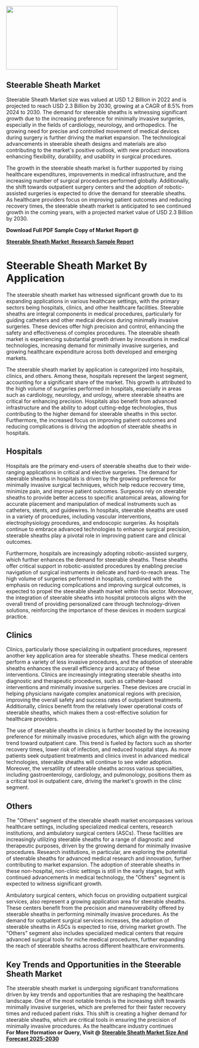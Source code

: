 <p><img class="alignnone size-medium wp-image-20088" src="https://ffe5etoiles.com/wp-content/uploads/2024/12/MST1-300x171.png" alt="" width="300" height="171" /></p><p> <h2>Steerable Sheath Market </h2><p>Steerable Sheath Market size was valued at USD 1.2 Billion in 2022 and is projected to reach USD 2.3 Billion by 2030, growing at a CAGR of 8.5% from 2024 to 2030. The demand for steerable sheaths is witnessing significant growth due to the increasing preference for minimally invasive surgeries, especially in the fields of cardiology, neurology, and orthopedics. The growing need for precise and controlled movement of medical devices during surgery is further driving the market expansion. The technological advancements in steerable sheath designs and materials are also contributing to the market's positive outlook, with new product innovations enhancing flexibility, durability, and usability in surgical procedures.</p><p>The growth in the steerable sheath market is further supported by rising healthcare expenditures, improvements in medical infrastructure, and the increasing number of surgical procedures performed globally. Additionally, the shift towards outpatient surgery centers and the adoption of robotic-assisted surgeries is expected to drive the demand for steerable sheaths. As healthcare providers focus on improving patient outcomes and reducing recovery times, the steerable sheath market is anticipated to see continued growth in the coming years, with a projected market value of USD 2.3 Billion by 2030.</p></p><p><strong>Download Full PDF Sample Copy of Market Report @</strong></p><p><strong><a href="https://www.verifiedmarketreports.com/download-sample/?rid=275890&utm_source=Sites-google&utm_medium=265" target="_blank">Steerable Sheath Market &nbsp;Research Sample Report</a></strong></p><p><h1>Steerable Sheath Market By Application</h1><p>The steerable sheath market has witnessed significant growth due to its expanding applications in various healthcare settings, with the primary sectors being hospitals, clinics, and other healthcare facilities. Steerable sheaths are integral components in medical procedures, particularly for guiding catheters and other medical devices during minimally invasive surgeries. These devices offer high precision and control, enhancing the safety and effectiveness of complex procedures. The steerable sheath market is experiencing substantial growth driven by innovations in medical technologies, increasing demand for minimally invasive surgeries, and growing healthcare expenditure across both developed and emerging markets.</p><p>The steerable sheath market by application is categorized into hospitals, clinics, and others. Among these, hospitals represent the largest segment, accounting for a significant share of the market. This growth is attributed to the high volume of surgeries performed in hospitals, especially in areas such as cardiology, neurology, and urology, where steerable sheaths are critical for enhancing precision. Hospitals also benefit from advanced infrastructure and the ability to adopt cutting-edge technologies, thus contributing to the higher demand for steerable sheaths in this sector. Furthermore, the increased focus on improving patient outcomes and reducing complications is driving the adoption of steerable sheaths in hospitals.</p><h2>Hospitals</h2><p>Hospitals are the primary end-users of steerable sheaths due to their wide-ranging applications in critical and elective surgeries. The demand for steerable sheaths in hospitals is driven by the growing preference for minimally invasive surgical techniques, which help reduce recovery time, minimize pain, and improve patient outcomes. Surgeons rely on steerable sheaths to provide better access to specific anatomical areas, allowing for accurate placement and manipulation of medical instruments such as catheters, stents, and guidewires. In hospitals, steerable sheaths are used in a variety of procedures, including vascular interventions, electrophysiology procedures, and endoscopic surgeries. As hospitals continue to embrace advanced technologies to enhance surgical precision, steerable sheaths play a pivotal role in improving patient care and clinical outcomes.</p><p>Furthermore, hospitals are increasingly adopting robotic-assisted surgery, which further enhances the demand for steerable sheaths. These sheaths offer critical support in robotic-assisted procedures by enabling precise navigation of surgical instruments in delicate and hard-to-reach areas. The high volume of surgeries performed in hospitals, combined with the emphasis on reducing complications and improving surgical outcomes, is expected to propel the steerable sheath market within this sector. Moreover, the integration of steerable sheaths into hospital protocols aligns with the overall trend of providing personalized care through technology-driven solutions, reinforcing the importance of these devices in modern surgical practice.</p><h2>Clinics</h2><p>Clinics, particularly those specializing in outpatient procedures, represent another key application area for steerable sheaths. These medical centers perform a variety of less invasive procedures, and the adoption of steerable sheaths enhances the overall efficiency and accuracy of these interventions. Clinics are increasingly integrating steerable sheaths into diagnostic and therapeutic procedures, such as catheter-based interventions and minimally invasive surgeries. These devices are crucial in helping physicians navigate complex anatomical regions with precision, improving the overall safety and success rates of outpatient treatments. Additionally, clinics benefit from the relatively lower operational costs of steerable sheaths, which makes them a cost-effective solution for healthcare providers.</p><p>The use of steerable sheaths in clinics is further boosted by the increasing preference for minimally invasive procedures, which align with the growing trend toward outpatient care. This trend is fueled by factors such as shorter recovery times, lower risk of infection, and reduced hospital stays. As more patients seek outpatient treatments and clinics invest in advanced medical technologies, steerable sheaths will continue to see wider adoption. Moreover, the versatility of steerable sheaths across various specialties, including gastroenterology, cardiology, and pulmonology, positions them as a critical tool in outpatient care, driving the market's growth in the clinic segment.</p><h2>Others</h2><p>The "Others" segment of the steerable sheath market encompasses various healthcare settings, including specialized medical centers, research institutions, and ambulatory surgical centers (ASCs). These facilities are increasingly utilizing steerable sheaths for a range of diagnostic and therapeutic purposes, driven by the growing demand for minimally invasive procedures. Research institutions, in particular, are exploring the potential of steerable sheaths for advanced medical research and innovation, further contributing to market expansion. The adoption of steerable sheaths in these non-hospital, non-clinic settings is still in the early stages, but with continued advancements in medical technology, the "Others" segment is expected to witness significant growth.</p><p>Ambulatory surgical centers, which focus on providing outpatient surgical services, also represent a growing application area for steerable sheaths. These centers benefit from the precision and maneuverability offered by steerable sheaths in performing minimally invasive procedures. As the demand for outpatient surgical services increases, the adoption of steerable sheaths in ASCs is expected to rise, driving market growth. The "Others" segment also includes specialized medical centers that require advanced surgical tools for niche medical procedures, further expanding the reach of steerable sheaths across different healthcare environments.</p><h2>Key Trends and Opportunities in the Steerable Sheath Market</h2><p>The steerable sheath market is undergoing significant transformations driven by key trends and opportunities that are reshaping the healthcare landscape. One of the most notable trends is the increasing shift towards minimally invasive surgeries, which are preferred for their faster recovery times and reduced patient risks. This shift is creating a higher demand for steerable sheaths, which are critical tools in ensuring the precision of minimally invasive procedures. As the healthcare industry continues<strong><br />For More Iformation or Query, Visit @ <a href="https://www.verifiedmarketreports.com/product/steerable-sheath-market/" target="_blank">Steerable Sheath Market Size And Forecast 2025-2030</a></strong></p>
